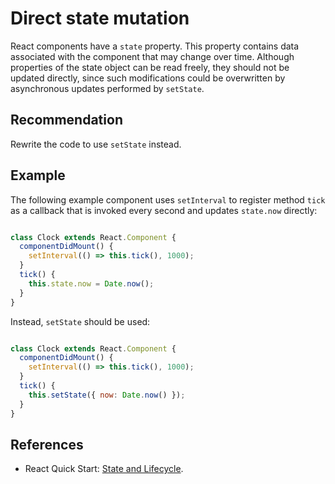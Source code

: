 # Direct state mutation
React components have a `state` property. This property contains data associated with the component that may change over time. Although properties of the state object can be read freely, they should not be updated directly, since such modifications could be overwritten by asynchronous updates performed by `setState`.


## Recommendation
Rewrite the code to use `setState` instead.


## Example
The following example component uses `setInterval` to register method `tick` as a callback that is invoked every second and updates `state.now` directly:

```javascript

class Clock extends React.Component {
  componentDidMount() {
    setInterval(() => this.tick(), 1000);
  }
  tick() {
    this.state.now = Date.now();
  }
}

```
Instead, `setState` should be used:

```javascript

class Clock extends React.Component {
  componentDidMount() {
    setInterval(() => this.tick(), 1000);
  }
  tick() {
    this.setState({ now: Date.now() });
  }
}

```

## References
* React Quick Start: [State and Lifecycle](https://facebook.github.io/react/docs/state-and-lifecycle.html).
